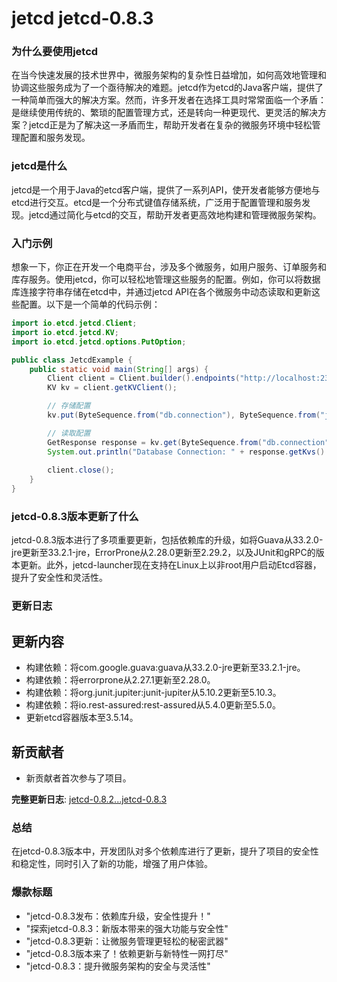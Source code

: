 # jetcd jetcd-0.8.3
### 为什么要使用jetcd

在当今快速发展的技术世界中，微服务架构的复杂性日益增加，如何高效地管理和协调这些服务成为了一个亟待解决的难题。jetcd作为etcd的Java客户端，提供了一种简单而强大的解决方案。然而，许多开发者在选择工具时常常面临一个矛盾：是继续使用传统的、繁琐的配置管理方式，还是转向一种更现代、更灵活的解决方案？jetcd正是为了解决这一矛盾而生，帮助开发者在复杂的微服务环境中轻松管理配置和服务发现。

### jetcd是什么

jetcd是一个用于Java的etcd客户端，提供了一系列API，使开发者能够方便地与etcd进行交互。etcd是一个分布式键值存储系统，广泛用于配置管理和服务发现。jetcd通过简化与etcd的交互，帮助开发者更高效地构建和管理微服务架构。

### 入门示例

想象一下，你正在开发一个电商平台，涉及多个微服务，如用户服务、订单服务和库存服务。使用jetcd，你可以轻松地管理这些服务的配置。例如，你可以将数据库连接字符串存储在etcd中，并通过jetcd API在各个微服务中动态读取和更新这些配置。以下是一个简单的代码示例：

```java
import io.etcd.jetcd.Client;
import io.etcd.jetcd.KV;
import io.etcd.jetcd.options.PutOption;

public class JetcdExample {
    public static void main(String[] args) {
        Client client = Client.builder().endpoints("http://localhost:2379").build();
        KV kv = client.getKVClient();

        // 存储配置
        kv.put(ByteSequence.from("db.connection"), ByteSequence.from("jdbc:mysql://localhost:3306/mydb")).join();

        // 读取配置
        GetResponse response = kv.get(ByteSequence.from("db.connection")).join();
        System.out.println("Database Connection: " + response.getKvs().get(0).getValue().toStringUtf8());
        
        client.close();
    }
}
```

### jetcd-0.8.3版本更新了什么

jetcd-0.8.3版本进行了多项重要更新，包括依赖库的升级，如将Guava从33.2.0-jre更新至33.2.1-jre，ErrorProne从2.28.0更新至2.29.2，以及JUnit和gRPC的版本更新。此外，jetcd-launcher现在支持在Linux上以非root用户启动Etcd容器，提升了安全性和灵活性。

### 更新日志

## 更新内容
- 构建依赖：将com.google.guava:guava从33.2.0-jre更新至33.2.1-jre。
- 构建依赖：将errorprone从2.27.1更新至2.28.0。
- 构建依赖：将org.junit.jupiter:junit-jupiter从5.10.2更新至5.10.3。
- 构建依赖：将io.rest-assured:rest-assured从5.4.0更新至5.5.0。
- 更新etcd容器版本至3.5.14。

## 新贡献者
- 新贡献者首次参与了项目。

**完整更新日志**: [jetcd-0.8.2...jetcd-0.8.3](https://github.com/etcd-io/jetcd/compare/jetcd-0.8.2...jetcd-0.8.3)

### 总结

在jetcd-0.8.3版本中，开发团队对多个依赖库进行了更新，提升了项目的安全性和稳定性，同时引入了新的功能，增强了用户体验。

### 爆款标题

- "jetcd-0.8.3发布：依赖库升级，安全性提升！"
- "探索jetcd-0.8.3：新版本带来的强大功能与安全性"
- "jetcd-0.8.3更新：让微服务管理更轻松的秘密武器"
- "jetcd-0.8.3版本来了！依赖更新与新特性一网打尽"
- "jetcd-0.8.3：提升微服务架构的安全与灵活性"